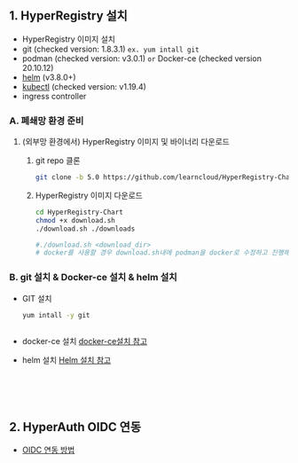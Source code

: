 ## 1. HyperRegistry 설치
   - HyperRegistry 이미지 설치
   - git (checked version: 1.8.3.1) `ex. yum intall git`
   - podman (checked version: v3.0.1) `or` Docker-ce (checked version 20.10.12)
   - [helm](https://github.com/learncloud/install-helm-v3.0)  (v3.8.0+)
   - [kubectl](https://kubernetes.io/ko/docs/tasks/tools/install-kubectl-linux/) (checked version: v1.19.4)
   - ingress controller


   ### A. 폐쇄망 환경 준비

   1. (외부망 환경에서) HyperRegistry 이미지 및 바이너리 다운로드

      1. git repo 클론
         ```bash
         git clone -b 5.0 https://github.com/learncloud/HyperRegistry-Chart-5.0.git
         
         ```
      
      2. HyperRegistry 이미지 다운로드
         ```bash
         cd HyperRegistry-Chart
         chmod +x download.sh
         ./download.sh ./downloads
         
         #./download.sh <download_dir>
         # docker를 사용할 경우 download.sh내에 podman을 docker로 수정하고 진행해야합니다
         
         ```
        
   ### B. git 설치 & Docker-ce 설치 & helm 설치
      
   - GIT 설치
      ```bash
      yum intall -y git
        
      ```
        
   -  docker-ce 설치
      [docker-ce설치 참고](https://github.com/learncloud/install-registry-docker-ce)
         
          
   - helm 설치
     [Helm 설치 참고](https://github.com/learncloud/install-helm-v3.0)
  
  
  
  
<br><br><br>

## 2. HyperAuth OIDC 연동
   - [OIDC 연동 방법](https://github.com/learncloud/HyperRegistry-Chart-5.0/blob/main/docs/oidc.md)
